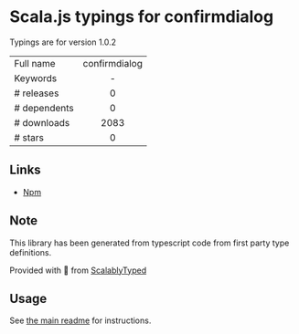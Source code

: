 
# Scala.js typings for confirmdialog

Typings are for version 1.0.2



|                    |                 |
| ------------------ | :-------------: |
| Full name          | confirmdialog |
| Keywords           | - |
| # releases         | 0 |
| # dependents       | 0 |
| # downloads        | 2083 |
| # stars            | 0 |

## Links
- [Npm](https://www.npmjs.com/package/confirmdialog)
    


## Note
This library has been generated from typescript code from first party type definitions.

Provided with :purple_heart: from [ScalablyTyped](https://github.com/oyvindberg/ScalablyTyped)

## Usage
See [the main readme](../../readme.md) for instructions.


